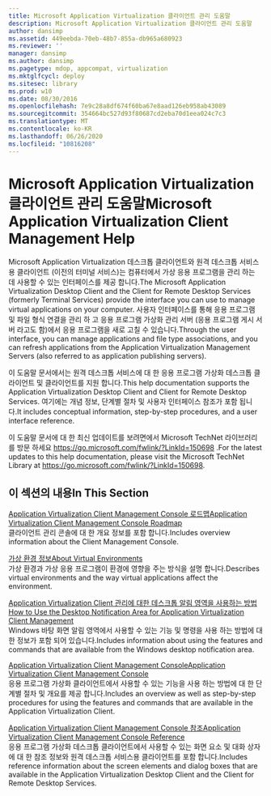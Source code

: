 ```yaml
---
title: Microsoft Application Virtualization 클라이언트 관리 도움말
description: Microsoft Application Virtualization 클라이언트 관리 도움말
author: dansimp
ms.assetid: 449eebda-70eb-48b7-855a-db965a680923
ms.reviewer: ''
manager: dansimp
ms.author: dansimp
ms.pagetype: mdop, appcompat, virtualization
ms.mktglfcycl: deploy
ms.sitesec: library
ms.prod: w10
ms.date: 08/30/2016
ms.openlocfilehash: 7e9c28a8df674f60ba67e8aad126eb958ab43089
ms.sourcegitcommit: 354664bc527d93f80687cd2eba70d1eea024c7c3
ms.translationtype: MT
ms.contentlocale: ko-KR
ms.lasthandoff: 06/26/2020
ms.locfileid: "10816208"
---
```

# <span data-ttu-id="78ffe-103">Microsoft Application Virtualization 클라이언트 관리 도움말</span><span class="sxs-lookup"><span data-stu-id="78ffe-103">Microsoft Application Virtualization Client Management Help</span></span>


<span data-ttu-id="78ffe-104">Microsoft Application Virtualization 데스크톱 클라이언트와 원격 데스크톱 서비스용 클라이언트 (이전의 터미널 서비스)는 컴퓨터에서 가상 응용 프로그램을 관리 하는 데 사용할 수 있는 인터페이스를 제공 합니다.</span><span class="sxs-lookup"><span data-stu-id="78ffe-104">The Microsoft Application Virtualization Desktop Client and the Client for Remote Desktop Services (formerly Terminal Services) provide the interface you can use to manage virtual applications on your computer.</span></span> <span data-ttu-id="78ffe-105">사용자 인터페이스를 통해 응용 프로그램 및 파일 형식 연결을 관리 하 고 응용 프로그램 가상화 관리 서버 (응용 프로그램 게시 서버 라고도 함)에서 응용 프로그램을 새로 고칠 수 있습니다.</span><span class="sxs-lookup"><span data-stu-id="78ffe-105">Through the user interface, you can manage applications and file type associations, and you can refresh applications from the Application Virtualization Management Servers (also referred to as application publishing servers).</span></span>

<span data-ttu-id="78ffe-106">이 도움말 문서에서는 원격 데스크톱 서비스에 대 한 응용 프로그램 가상화 데스크톱 클라이언트 및 클라이언트를 지원 합니다.</span><span class="sxs-lookup"><span data-stu-id="78ffe-106">This help documentation supports the Application Virtualization Desktop Client and Client for Remote Desktop Services.</span></span> <span data-ttu-id="78ffe-107">여기에는 개념 정보, 단계별 절차 및 사용자 인터페이스 참조가 포함 됩니다.</span><span class="sxs-lookup"><span data-stu-id="78ffe-107">It includes conceptual information, step-by-step procedures, and a user interface reference.</span></span>

<span data-ttu-id="78ffe-108">이 도움말 문서에 대 한 최신 업데이트를 보려면에서 Microsoft TechNet 라이브러리를 방문 하세요 <https://go.microsoft.com/fwlink/?LinkId=150698> .</span><span class="sxs-lookup"><span data-stu-id="78ffe-108">For the latest updates to this help documentation, please visit the Microsoft TechNet Library at <https://go.microsoft.com/fwlink/?LinkId=150698>.</span></span>

## <span data-ttu-id="78ffe-109">이 섹션의 내용</span><span class="sxs-lookup"><span data-stu-id="78ffe-109">In This Section</span></span>


<a href="" id="application-virtualization-client-management-console-roadmap"></a>[<span data-ttu-id="78ffe-110">Application Virtualization Client Management Console 로드맵</span><span class="sxs-lookup"><span data-stu-id="78ffe-110">Application Virtualization Client Management Console Roadmap</span></span>](application-virtualization-client-management-console-roadmap.md)  
<span data-ttu-id="78ffe-111">클라이언트 관리 콘솔에 대 한 개요 정보를 포함 합니다.</span><span class="sxs-lookup"><span data-stu-id="78ffe-111">Includes overview information about the Client Management Console.</span></span>

<a href="" id="about-virtual-environments"></a>[<span data-ttu-id="78ffe-112">가상 환경 정보</span><span class="sxs-lookup"><span data-stu-id="78ffe-112">About Virtual Environments</span></span>](about-virtual-environments.md)  
<span data-ttu-id="78ffe-113">가상 환경과 가상 응용 프로그램이 환경에 영향을 주는 방식을 설명 합니다.</span><span class="sxs-lookup"><span data-stu-id="78ffe-113">Describes virtual environments and the way virtual applications affect the environment.</span></span>

<a href="" id="how-to-use-the-desktop-notification-area-for-application-virtualization-client-management"></a>[<span data-ttu-id="78ffe-114">Application Virtualization Client 관리에 대한 데스크톱 알림 영역을 사용하는 방법</span><span class="sxs-lookup"><span data-stu-id="78ffe-114">How to Use the Desktop Notification Area for Application Virtualization Client Management</span></span>](how-to-use-the-desktop-notification-area-for-application-virtualization-client-management.md)  
<span data-ttu-id="78ffe-115">Windows 바탕 화면 알림 영역에서 사용할 수 있는 기능 및 명령을 사용 하는 방법에 대 한 정보가 포함 되어 있습니다.</span><span class="sxs-lookup"><span data-stu-id="78ffe-115">Includes information about using the features and commands that are available from the Windows desktop notification area.</span></span>

<a href="" id="application-virtualization-client-management-console"></a>[<span data-ttu-id="78ffe-116">Application Virtualization Client Management Console</span><span class="sxs-lookup"><span data-stu-id="78ffe-116">Application Virtualization Client Management Console</span></span>](application-virtualization-client-management-console.md)  
<span data-ttu-id="78ffe-117">응용 프로그램 가상화 클라이언트에서 사용할 수 있는 기능을 사용 하는 방법에 대 한 단계별 절차 및 개요를 제공 합니다.</span><span class="sxs-lookup"><span data-stu-id="78ffe-117">Includes an overview as well as step-by-step procedures for using the features and commands that are available in the Application Virtualization Client.</span></span>

<a href="" id="application-virtualization-client-management-console-reference"></a>[<span data-ttu-id="78ffe-118">Application Virtualization Client Management Console 참조</span><span class="sxs-lookup"><span data-stu-id="78ffe-118">Application Virtualization Client Management Console Reference</span></span>](application-virtualization-client-management-console-reference.md)  
<span data-ttu-id="78ffe-119">응용 프로그램 가상화 데스크톱 클라이언트에서 사용할 수 있는 화면 요소 및 대화 상자에 대 한 참조 정보와 원격 데스크톱 서비스용 클라이언트를 포함 합니다.</span><span class="sxs-lookup"><span data-stu-id="78ffe-119">Includes reference information about the screen elements and dialog boxes that are available in the Application Virtualization Desktop Client and the Client for Remote Desktop Services.</span></span>

 

 





